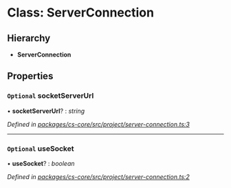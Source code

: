 # Class: ServerConnection

## Hierarchy

* **ServerConnection**

## Properties

### `Optional` socketServerUrl

• **socketServerUrl**? : *string*

*Defined in [packages/cs-core/src/project/server-connection.ts:3](https://github.com/TNOCS/csnext/blob/34474da7/packages/cs-core/src/project/server-connection.ts#L3)*

___

### `Optional` useSocket

• **useSocket**? : *boolean*

*Defined in [packages/cs-core/src/project/server-connection.ts:2](https://github.com/TNOCS/csnext/blob/34474da7/packages/cs-core/src/project/server-connection.ts#L2)*
